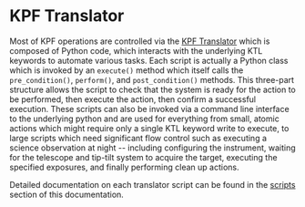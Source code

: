 # KPF Translator

Most of KPF operations are controlled via the [KPF Translator](https://github.com/KeckObservatory/KPFTranslator) which is composed of Python code, which interacts with the underlying KTL keywords to automate various tasks. Each script is actually a Python class which is invoked by an `execute()` method which itself calls the `pre_condition()`, `perform()`, and `post_condition()` methods. This three-part structure allows the script to check that the system is ready for the action to be performed, then execute the action, then confirm a successful execution. These scripts can also be invoked via a command line interface to the underlying python and are used for everything from small, atomic actions which might require only a single KTL keyword write to execute, to large scripts which need significant flow control such as executing a science observation at night -- including configuring the instrument, waiting for the telescope and tip-tilt system to acquire the target, executing the specified exposures, and finally performing clean up actions.

Detailed documentation on each translator script can be found in the [scripts](scripts/) section of this documentation.